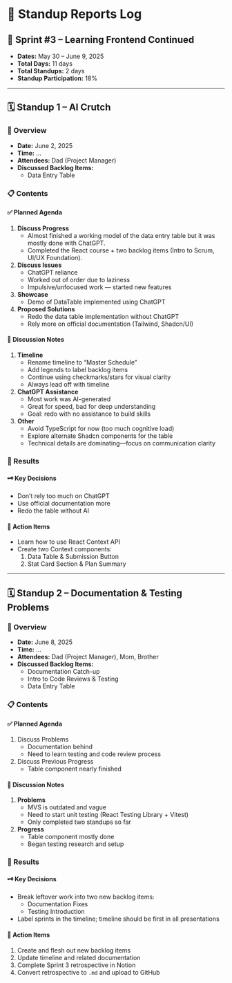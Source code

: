 # 🧭 Standup Reports Log

## 📅 Sprint #3 – Learning Frontend Continued
* **Dates:** May 30 – June 9, 2025  
* **Total Days:** 11 days  
* **Total Standups:** 2 days  
* **Standup Participation:** 18%

---

## 🗓️ Standup 1 – AI Crutch

### 🧾 Overview
* **Date:** June 2, 2025  
* **Time:** ...  
* **Attendees:** Dad (Project Manager)  
* **Discussed Backlog Items:**  
  - Data Entry Table

### 📋 Contents

#### ✅ Planned Agenda
1. **Discuss Progress**
   - Almost finished a working model of the data entry table but it was mostly done with ChatGPT.
   - Completed the React course + two backlog items (Intro to Scrum, UI/UX Foundation).
2. **Discuss Issues**
   - ChatGPT reliance  
   - Worked out of order due to laziness  
   - Impulsive/unfocused work — started new features
3. **Showcase**
   - Demo of DataTable implemented using ChatGPT
4. **Proposed Solutions**
   - Redo the data table implementation without ChatGPT  
   - Rely more on official documentation (Tailwind, Shadcn/UI)

#### 🧠 Discussion Notes
1. **Timeline**
   - Rename timeline to “Master Schedule”
   - Add legends to label backlog items
   - Continue using checkmarks/stars for visual clarity
   - Always lead off with timeline
2. **ChatGPT Assistance**
   - Most work was AI-generated
   - Great for speed, bad for deep understanding
   - Goal: redo with no assistance to build skills
3. **Other**
   - Avoid TypeScript for now (too much cognitive load)
   - Explore alternate Shadcn components for the table
   - Technical details are dominating—focus on communication clarity

### 🧾 Results

#### 🗝️ Key Decisions
- Don’t rely too much on ChatGPT
- Use official documentation more
- Redo the table without AI

#### 📌 Action Items
- Learn how to use React Context API
- Create two Context components:
  1. Data Table & Submission Button  
  2. Stat Card Section & Plan Summary

---

## 🗓️ Standup 2 – Documentation & Testing Problems

### 🧾 Overview
* **Date:** June 8, 2025  
* **Time:** ...  
* **Attendees:** Dad (Project Manager), Mom, Brother  
* **Discussed Backlog Items:**  
  - Documentation Catch-up  
  - Intro to Code Reviews & Testing  
  - Data Entry Table

### 📋 Contents

#### ✅ Planned Agenda
1. Discuss Problems
   - Documentation behind
   - Need to learn testing and code review process
2. Discuss Previous Progress
   - Table component nearly finished

#### 🧠 Discussion Notes
1. **Problems**
   - MVS is outdated and vague
   - Need to start unit testing (React Testing Library + Vitest)
   - Only completed two standups so far
2. **Progress**
   - Table component mostly done
   - Began testing research and setup

### 🧾 Results

#### 🗝️ Key Decisions
- Break leftover work into two new backlog items:
  - Documentation Fixes  
  - Testing Introduction
- Label sprints in the timeline; timeline should be first in all presentations

#### 📌 Action Items
1. Create and flesh out new backlog items
2. Update timeline and related documentation
3. Complete Sprint 3 retrospective in Notion
4. Convert retrospective to `.md` and upload to GitHub
